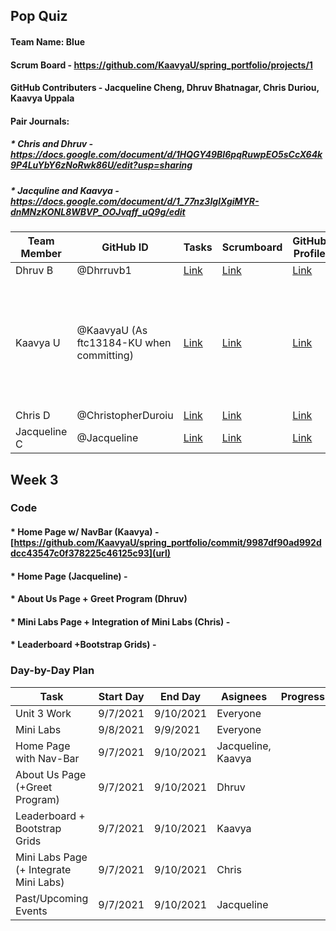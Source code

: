 ## Pop Quiz

#### Team Name: Blue
#### Scrum Board - https://github.com/KaavyaU/spring_portfolio/projects/1
#### GitHub Contributers - Jacqueline Cheng, Dhruv Bhatnagar, Chris Duriou, Kaavya Uppala
#### Pair Journals:
#####    * Chris and Dhruv - https://docs.google.com/document/d/1HQGY49BI6pqRuwpEO5sCcX64k9P4LuYbY6zNoRwk86U/edit?usp=sharing
#####    * Jacquline and Kaavya - https://docs.google.com/document/d/1_77nz3IglXgiMYR-dnMNzKONL8WBVP_OOJvqff_uQ9g/edit
Team Member                       | GitHub ID  | Tasks  | Scrumboard| GitHub Profile| Commits
----------------------------------|-----------|-----------------|-----------------------|------------------------|--------------
Dhruv B | @Dhrruvb1 |[Link](https://github.com/KaavyaU/spring_portfolio/issues/assigned/dhrruvb)|[Link](https://github.com/KaavyaU/spring_portfolio/projects/1?card_filter_query=assignee%3Adhrruvb)| [Link](https://github.com/Dhrruvb1) | [Link](https://github.com/KaavyaU/spring_portfolio/commits?author=dhrruvb)
Kaavya U| @KaavyaU (As ftc13184-KU when committing)  | [Link](https://github.com/KaavyaU/spring_portfolio/issues/assigned/KaavyaU)|[Link](https://github.com/KaavyaU/spring_portfolio/projects/1?card_filter_query=assignee%3Akaavyau)| [Link](https://github.com/KaavyaU) |[Link to all commits](https://github.com/KaavyaU/spring_portfolio/commits/master) - Problem with commiting name is causing inability to filter for Kaavya
Chris D | @ChristopherDuroiu |[Link](https://github.com/KaavyaU/spring_portfolio/issues/assigned/ChristopherDuroiu)| [Link](https://github.com/KaavyaU/spring_portfolio/projects/1?card_filter_query=assignee%3Achristopherduroiu) |[Link](https://github.com/ChristopherDuroiu) | [Link](https://github.com/KaavyaU/spring_portfolio/commits?author=ChristopherDuroiu)
Jacqueline C | @Jacqueline |[Link](https://github.com/KaavyaU/spring_portfolio/issues/assigned/1951694)| [Link](https://github.com/KaavyaU/spring_portfolio/projects/1?card_filter_query=assignee%3A1951694) | [Link](https://github.com/1951694) | [Link](https://github.com/KaavyaU/spring_portfolio/commits?author=1951694)

## Week 3

### Code
#### * Home Page w/ NavBar (Kaavya) - [https://github.com/KaavyaU/spring_portfolio/commit/9987df90ad992ddcc43547c0f378225c46125c93](url)
#### * Home Page (Jacqueline) - 
#### * About Us Page + Greet Program (Dhruv)
#### * Mini Labs Page + Integration of Mini Labs (Chris) - 
#### * Leaderboard +Bootstrap Grids) - 

### Day-by-Day Plan
   Task                                 | Start Day | End Day   | Asignees            | Progress 
----------------------------------------| --------- | --------  | --------------------| ---------
Unit 3 Work                             | 9/7/2021  | 9/10/2021 | Everyone            | 
Mini Labs                               | 9/8/2021  | 9/9/2021  | Everyone            |
Home Page with Nav-Bar                  | 9/7/2021  | 9/10/2021 | Jacqueline, Kaavya  |
About Us Page (+Greet Program)          | 9/7/2021  | 9/10/2021 | Dhruv               | 
Leaderboard + Bootstrap Grids           | 9/7/2021  | 9/10/2021 | Kaavya              |
Mini Labs Page (+ Integrate Mini Labs)  | 9/7/2021  | 9/10/2021 | Chris               |
Past/Upcoming Events                    | 9/7/2021  | 9/10/2021 | Jacqueline          |
